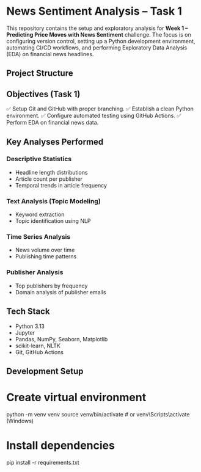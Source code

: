 #  News Sentiment Analysis – Task 1

This repository contains the setup and exploratory analysis for **Week 1 – Predicting Price Moves with News Sentiment** challenge. The focus is on configuring version control, setting up a Python development environment, automating CI/CD workflows, and performing Exploratory Data Analysis (EDA) on financial news headlines.


##  Project Structure


##  Objectives (Task 1)

 ✅ Setup Git and GitHub with proper branching.
 ✅ Establish a clean Python environment.
 ✅ Configure automated testing using GitHub Actions.
 ✅ Perform EDA on financial news data.


## Key Analyses Performed

### Descriptive Statistics
- Headline length distributions
- Article count per publisher
- Temporal trends in article frequency

### Text Analysis (Topic Modeling)
- Keyword extraction
- Topic identification using NLP

### Time Series Analysis
- News volume over time
- Publishing time patterns

### Publisher Analysis
- Top publishers by frequency
- Domain analysis of publisher emails



## Tech Stack

- Python 3.13
- Jupyter
- Pandas, NumPy, Seaborn, Matplotlib
- scikit-learn, NLTK
- Git, GitHub Actions


## Development Setup

# Create virtual environment
python -m venv venv
source venv/bin/activate  # or venv\Scripts\activate (Windows)

# Install dependencies
pip install -r requirements.txt
